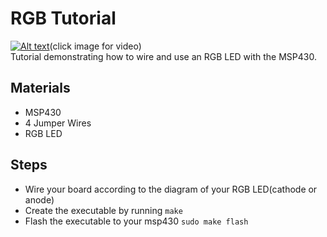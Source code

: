 # RGB Tutorial 
[![Alt text](https://img.youtube.com/vi/oJsyO32uTiw/0.jpg)](https://www.youtube.com/watch?v=oJsyO32uTiw&)(click image for video)
<br>Tutorial demonstrating how to wire and use an RGB LED with the MSP430.
## Materials
- MSP430
- 4 Jumper Wires
- RGB LED

## Steps
- Wire your board according to the diagram of your RGB LED(cathode or anode)
- Create the executable by running `make`
- Flash the executable to your msp430 `sudo make flash`
